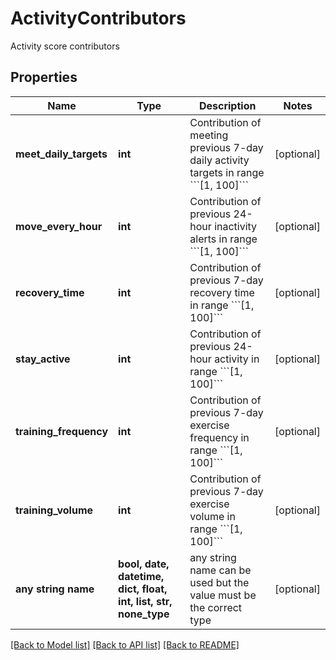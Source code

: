 # ActivityContributors

Activity score contributors

## Properties
Name | Type | Description | Notes
------------ | ------------- | ------------- | -------------
**meet_daily_targets** | **int** | Contribution of meeting previous 7-day daily activity targets in range &#x60;&#x60;&#x60;[1, 100]&#x60;&#x60;&#x60; | [optional] 
**move_every_hour** | **int** | Contribution of previous 24-hour inactivity alerts in range &#x60;&#x60;&#x60;[1, 100]&#x60;&#x60;&#x60; | [optional] 
**recovery_time** | **int** | Contribution of previous 7-day recovery time in range &#x60;&#x60;&#x60;[1, 100]&#x60;&#x60;&#x60; | [optional] 
**stay_active** | **int** | Contribution of previous 24-hour activity in range &#x60;&#x60;&#x60;[1, 100]&#x60;&#x60;&#x60; | [optional] 
**training_frequency** | **int** | Contribution of previous 7-day exercise frequency in range &#x60;&#x60;&#x60;[1, 100]&#x60;&#x60;&#x60; | [optional] 
**training_volume** | **int** | Contribution of previous 7-day exercise volume in range &#x60;&#x60;&#x60;[1, 100]&#x60;&#x60;&#x60; | [optional] 
**any string name** | **bool, date, datetime, dict, float, int, list, str, none_type** | any string name can be used but the value must be the correct type | [optional]

[[Back to Model list]](../README.md#documentation-for-models) [[Back to API list]](../README.md#documentation-for-api-endpoints) [[Back to README]](../README.md)


